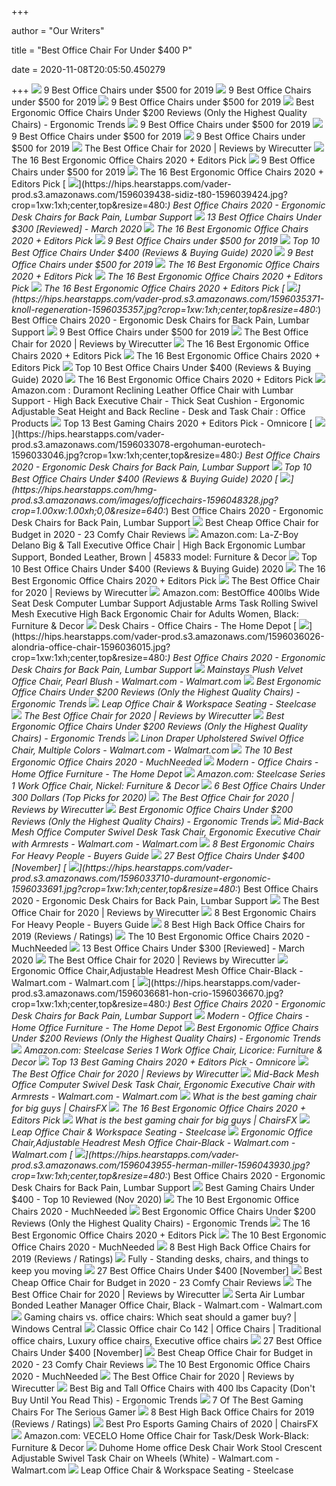 +++
        
author = "Our Writers"
        
title = "Best Office Chair For Under $400 P"
        
date = 2020-11-08T20:05:50.450279
        
+++
[ ![](https://www.btod.com/blog/wp-content/uploads/2019/10/best-office-chairs-under-500-5-best-task-under400.jpg)](https://www.btod.com/blog/wp-content/uploads/2019/10/best-office-chairs-under-500-5-best-task-under400.jpg) 9 Best Office Chairs under $500 for 2019
[ ![](https://www.btod.com/blog/wp-content/uploads/2019/10/best-office-chairs-under-500-6-best-bigtall-under400.jpg)](https://www.btod.com/blog/wp-content/uploads/2019/10/best-office-chairs-under-500-6-best-bigtall-under400.jpg) 9 Best Office Chairs under $500 for 2019
[ ![](https://www.btod.com/blog/wp-content/uploads/2019/10/best-office-chairs-under-500-4-best-mesh-under400.jpg)](https://www.btod.com/blog/wp-content/uploads/2019/10/best-office-chairs-under-500-4-best-mesh-under400.jpg) 9 Best Office Chairs under $500 for 2019
[ ![](http://ergonomictrends.com/wp-content/uploads/2018/01/best-ergonomic-office-chairs-under-200.png)](http://ergonomictrends.com/wp-content/uploads/2018/01/best-ergonomic-office-chairs-under-200.png) Best Ergonomic Office Chairs Under $200 Reviews (Only the Highest Quality  Chairs) - Ergonomic Trends
[ ![](https://www.btod.com/blog/wp-content/uploads/2019/10/best-office-chairs-under-500-for-2020-blog-header.jpg)](https://www.btod.com/blog/wp-content/uploads/2019/10/best-office-chairs-under-500-for-2020-blog-header.jpg) 9 Best Office Chairs under $500 for 2019
[ ![](https://www.btod.com/blog/wp-content/uploads/2019/10/best-office-chairs-under-500-1-best-ergonomic-under500.jpg)](https://www.btod.com/blog/wp-content/uploads/2019/10/best-office-chairs-under-500-1-best-ergonomic-under500.jpg) 9 Best Office Chairs under $500 for 2019
[ ![](https://www.btod.com/blog/wp-content/uploads/2019/10/best-office-chairs-under-500-7-best-meshback-under300.jpg)](https://www.btod.com/blog/wp-content/uploads/2019/10/best-office-chairs-under-500-7-best-meshback-under300.jpg) 9 Best Office Chairs under $500 for 2019
[ ![](https://cdn.thewirecutter.com/wp-content/media/2020/09/officechairs-2048px-9607.jpg?auto=webp&crop=1.91:1&width=1200)](https://cdn.thewirecutter.com/wp-content/media/2020/09/officechairs-2048px-9607.jpg?auto=webp&crop=1.91:1&width=1200) The Best Office Chair for 2020 | Reviews by Wirecutter
[ ![](https://i.ytimg.com/vi/7YVTS6Yj4Co/maxresdefault.jpg)](https://i.ytimg.com/vi/7YVTS6Yj4Co/maxresdefault.jpg) The 16 Best Ergonomic Office Chairs 2020 + Editors Pick
[ ![](https://www.btod.com/blog/wp-content/uploads/2019/10/best-office-chairs-under-500-2-best-task-under500.jpg)](https://www.btod.com/blog/wp-content/uploads/2019/10/best-office-chairs-under-500-2-best-task-under500.jpg) 9 Best Office Chairs under $500 for 2019
[ ![](https://www.omnicoreagency.com/wp-content/uploads/2020/01/Steelcase-Gesture-Chair-List.jpg)](https://www.omnicoreagency.com/wp-content/uploads/2020/01/Steelcase-Gesture-Chair-List.jpg) The 16 Best Ergonomic Office Chairs 2020 + Editors Pick
[ ![](https://hips.hearstapps.com/vader-prod.s3.amazonaws.com/1596039438-sidiz-t80-1596039424.jpg?crop=1xw:1xh;center,top&resize=480:*)](https://hips.hearstapps.com/vader-prod.s3.amazonaws.com/1596039438-sidiz-t80-1596039424.jpg?crop=1xw:1xh;center,top&resize=480:*) Best Office Chairs 2020 - Ergonomic Desk Chairs for Back Pain, Lumbar  Support
[ ![](https://time4buying.com/wp-content/uploads/2019/01/best-office-chairs-under-300-e1547149812704-300x147.jpg)](https://time4buying.com/wp-content/uploads/2019/01/best-office-chairs-under-300-e1547149812704-300x147.jpg) 13 Best Office Chairs Under $300 [Reviewed] - March 2020
[ ![](https://www.omnicoreagency.com/wp-content/uploads/2020/05/Autonomous-Ergo-Chair-2-List-2.jpg)](https://www.omnicoreagency.com/wp-content/uploads/2020/05/Autonomous-Ergo-Chair-2-List-2.jpg) The 16 Best Ergonomic Office Chairs 2020 + Editors Pick
[ ![](https://www.btod.com/blog/wp-content/uploads/2019/10/best-office-chairs-under-500-8-best-task-under-300.jpg)](https://www.btod.com/blog/wp-content/uploads/2019/10/best-office-chairs-under-500-8-best-task-under-300.jpg) 9 Best Office Chairs under $500 for 2019
[ ![](https://bestchairsreviews.com/wp-content/uploads/2020/03/SADIE_Big_Tall_Office_Chair.jpg)](https://bestchairsreviews.com/wp-content/uploads/2020/03/SADIE_Big_Tall_Office_Chair.jpg) Top 10 Best Office Chairs Under $400 (Reviews & Buying Guide) 2020
[ ![](https://www.btod.com/blog/wp-content/uploads/2019/10/best-office-chairs-under-500-3-most-comfortable-under500.jpg)](https://www.btod.com/blog/wp-content/uploads/2019/10/best-office-chairs-under-500-3-most-comfortable-under500.jpg) 9 Best Office Chairs under $500 for 2019
[ ![](https://www.omnicoreagency.com/wp-content/uploads/2020/01/Serta-Mid-Back-Office-Chair-List.jpg)](https://www.omnicoreagency.com/wp-content/uploads/2020/01/Serta-Mid-Back-Office-Chair-List.jpg) The 16 Best Ergonomic Office Chairs 2020 + Editors Pick
[ ![](https://www.omnicoreagency.com/wp-content/uploads/2020/01/GM-Seating-Ergolux-Genuine-Leather-Executive-Hi-Swivel-Chair-List.jpg)](https://www.omnicoreagency.com/wp-content/uploads/2020/01/GM-Seating-Ergolux-Genuine-Leather-Executive-Hi-Swivel-Chair-List.jpg) The 16 Best Ergonomic Office Chairs 2020 + Editors Pick
[ ![](https://www.omnicoreagency.com/wp-content/uploads/2020/01/The-Walker-Adjustable-Office-Chair-List.jpg)](https://www.omnicoreagency.com/wp-content/uploads/2020/01/The-Walker-Adjustable-Office-Chair-List.jpg) The 16 Best Ergonomic Office Chairs 2020 + Editors Pick
[ ![](https://hips.hearstapps.com/vader-prod.s3.amazonaws.com/1596035371-knoll-regeneration-1596035357.jpg?crop=1xw:1xh;center,top&resize=480:*)](https://hips.hearstapps.com/vader-prod.s3.amazonaws.com/1596035371-knoll-regeneration-1596035357.jpg?crop=1xw:1xh;center,top&resize=480:*) Best Office Chairs 2020 - Ergonomic Desk Chairs for Back Pain, Lumbar  Support
[ ![](https://www.btod.com/blog/wp-content/uploads/2019/10/best-office-chairs-under-500-9-best-leather-under300.jpg)](https://www.btod.com/blog/wp-content/uploads/2019/10/best-office-chairs-under-500-9-best-leather-under300.jpg) 9 Best Office Chairs under $500 for 2019
[ ![](https://cdn.thewirecutter.com/wp-content/media/2020/09/officechairs-2048px-5976.jpg?auto=webp&quality=75&width=1024)](https://cdn.thewirecutter.com/wp-content/media/2020/09/officechairs-2048px-5976.jpg?auto=webp&quality=75&width=1024) The Best Office Chair for 2020 | Reviews by Wirecutter
[ ![](https://i.ytimg.com/vi/7YVTS6Yj4Co/hqdefault.jpg)](https://i.ytimg.com/vi/7YVTS6Yj4Co/hqdefault.jpg) The 16 Best Ergonomic Office Chairs 2020 + Editors Pick
[ ![](https://www.omnicoreagency.com/wp-content/uploads/2020/01/Viva-Office-Mesh-High-Back-Chair-List.jpg)](https://www.omnicoreagency.com/wp-content/uploads/2020/01/Viva-Office-Mesh-High-Back-Chair-List.jpg) The 16 Best Ergonomic Office Chairs 2020 + Editors Pick
[ ![](https://bestchairsreviews.com/wp-content/uploads/2020/03/Best_office_Chairs_under_400.jpg)](https://bestchairsreviews.com/wp-content/uploads/2020/03/Best_office_Chairs_under_400.jpg) Top 10 Best Office Chairs Under $400 (Reviews & Buying Guide) 2020
[ ![](https://www.omnicoreagency.com/wp-content/uploads/2020/01/Mid-Back-Mesh-Chair-by-Flash-Furniture-List.jpg)](https://www.omnicoreagency.com/wp-content/uploads/2020/01/Mid-Back-Mesh-Chair-by-Flash-Furniture-List.jpg) The 16 Best Ergonomic Office Chairs 2020 + Editors Pick
[ ![](https://m.media-amazon.com/images/I/61M9JgYsHWL._AC_UL400_.jpg)](https://m.media-amazon.com/images/I/61M9JgYsHWL._AC_UL400_.jpg) Amazon.com : Duramont Reclining Leather Office Chair with Lumbar Support -  High Back Executive Chair - Thick Seat Cushion - Ergonomic Adjustable Seat  Height and Back Recline - Desk and Task Chair : Office Products
[ ![](https://www.omnicoreagency.com/wp-content/uploads/2020/01/noblechairs-ION-Gaming-Chair-List.jpg)](https://www.omnicoreagency.com/wp-content/uploads/2020/01/noblechairs-ION-Gaming-Chair-List.jpg) Top 13 Best Gaming Chairs 2020 + Editors Pick - Omnicore
[ ![](https://hips.hearstapps.com/vader-prod.s3.amazonaws.com/1596033078-ergohuman-eurotech-1596033046.jpg?crop=1xw:1xh;center,top&resize=480:*)](https://hips.hearstapps.com/vader-prod.s3.amazonaws.com/1596033078-ergohuman-eurotech-1596033046.jpg?crop=1xw:1xh;center,top&resize=480:*) Best Office Chairs 2020 - Ergonomic Desk Chairs for Back Pain, Lumbar  Support
[ ![](https://bestchairsreviews.com/wp-content/uploads/2020/03/HON_Ignition_2.jpg)](https://bestchairsreviews.com/wp-content/uploads/2020/03/HON_Ignition_2.jpg) Top 10 Best Office Chairs Under $400 (Reviews & Buying Guide) 2020
[ ![](https://hips.hearstapps.com/hmg-prod.s3.amazonaws.com/images/officechairs-1596048328.jpg?crop=1.00xw:1.00xh;0,0&resize=640:*)](https://hips.hearstapps.com/hmg-prod.s3.amazonaws.com/images/officechairs-1596048328.jpg?crop=1.00xw:1.00xh;0,0&resize=640:*) Best Office Chairs 2020 - Ergonomic Desk Chairs for Back Pain, Lumbar  Support
[ ![](https://bestratedofficechair.com/wp-content/uploads/2018/10/Ergonomic-Mesh-Office-Chairs.jpg)](https://bestratedofficechair.com/wp-content/uploads/2018/10/Ergonomic-Mesh-Office-Chairs.jpg) Best Cheap Office Chair for Budget in 2020 - 23 Comfy Chair Reviews
[ ![](https://images-na.ssl-images-amazon.com/images/I/81VnNAFZvDL._AC_SX522_.jpg)](https://images-na.ssl-images-amazon.com/images/I/81VnNAFZvDL._AC_SX522_.jpg) Amazon.com: La-Z-Boy Delano Big & Tall Executive Office Chair | High Back  Ergonomic Lumbar Support, Bonded Leather, Brown | 45833 model: Furniture &  Decor
[ ![](https://bestchairsreviews.com/wp-content/uploads/2020/03/CLATINA_Ergonomic_High_Swivel_Executive_Chair.jpg)](https://bestchairsreviews.com/wp-content/uploads/2020/03/CLATINA_Ergonomic_High_Swivel_Executive_Chair.jpg) Top 10 Best Office Chairs Under $400 (Reviews & Buying Guide) 2020
[ ![](https://www.omnicoreagency.com/wp-content/uploads/2020/01/Herman-Miller-Embody-Ergonomic-Office-Chair-List.jpg)](https://www.omnicoreagency.com/wp-content/uploads/2020/01/Herman-Miller-Embody-Ergonomic-Office-Chair-List.jpg) The 16 Best Ergonomic Office Chairs 2020 + Editors Pick
[ ![](https://cdn.thewirecutter.com/wp-content/media/2020/09/officechairs-2048px-5974.jpg?auto=webp&quality=75&width=1024)](https://cdn.thewirecutter.com/wp-content/media/2020/09/officechairs-2048px-5974.jpg?auto=webp&quality=75&width=1024) The Best Office Chair for 2020 | Reviews by Wirecutter
[ ![](https://images-na.ssl-images-amazon.com/images/I/512plrE0IdL._AC_SX425_.jpg)](https://images-na.ssl-images-amazon.com/images/I/512plrE0IdL._AC_SX425_.jpg) Amazon.com: BestOffice 400lbs Wide Seat Desk Computer Lumbar Support  Adjustable Arms Task Rolling Swivel Mesh Executive High Back Ergonomic Chair  for Adults Women, Black: Furniture & Decor
[ ![](https://images.homedepot-static.com/productImages/11f6993d-5844-4f56-9be3-6124ea45fdd6/svn/walnut-brown-linon-home-decor-office-chairs-178403nat01u-64_400_compressed.jpg)](https://images.homedepot-static.com/productImages/11f6993d-5844-4f56-9be3-6124ea45fdd6/svn/walnut-brown-linon-home-decor-office-chairs-178403nat01u-64_400_compressed.jpg) Desk Chairs - Office Chairs - The Home Depot
[ ![](https://hips.hearstapps.com/vader-prod.s3.amazonaws.com/1596036026-alondria-office-chair-1596036015.jpg?crop=1xw:1xh;center,top&resize=480:*)](https://hips.hearstapps.com/vader-prod.s3.amazonaws.com/1596036026-alondria-office-chair-1596036015.jpg?crop=1xw:1xh;center,top&resize=480:*) Best Office Chairs 2020 - Ergonomic Desk Chairs for Back Pain, Lumbar  Support
[ ![](https://i5.walmartimages.com/asr/cfa99438-3fc7-464d-a8fd-5142eac51188_1.1100235c3e157c07b581c92eb1f39c08.jpeg?odnWidth=612&odnHeight=612&odnBg=ffffff)](https://i5.walmartimages.com/asr/cfa99438-3fc7-464d-a8fd-5142eac51188_1.1100235c3e157c07b581c92eb1f39c08.jpeg?odnWidth=612&odnHeight=612&odnBg=ffffff) Mainstays Plush Velvet Office Chair, Pearl Blush - Walmart.com - Walmart.com
[ ![](http://ergonomictrends.com/wp-content/uploads/2018/06/Sadie-Big-Tall-Office-Chair-review.jpg)](http://ergonomictrends.com/wp-content/uploads/2018/06/Sadie-Big-Tall-Office-Chair-review.jpg) Best Ergonomic Office Chairs Under $200 Reviews (Only the Highest Quality  Chairs) - Ergonomic Trends
[ ![](https://steelcase-res.cloudinary.com/image/upload/c_fill,dpr_auto,q_70,h_656,w_1166/v1590007512/www.steelcase.com/2020/05/20/20-0140282.jpg)](https://steelcase-res.cloudinary.com/image/upload/c_fill,dpr_auto,q_70,h_656,w_1166/v1590007512/www.steelcase.com/2020/05/20/20-0140282.jpg) Leap Office Chair & Workspace Seating - Steelcase
[ ![](https://d1b5h9psu9yexj.cloudfront.net/5707/Herman-Miller-Aeron_20180409-135854_full.jpg)](https://d1b5h9psu9yexj.cloudfront.net/5707/Herman-Miller-Aeron_20180409-135854_full.jpg) The Best Office Chair for 2020 | Reviews by Wirecutter
[ ![](http://ergonomictrends.com/wp-content/uploads/2019/12/Xishe-Task-Office-Chair-Review.jpg)](http://ergonomictrends.com/wp-content/uploads/2019/12/Xishe-Task-Office-Chair-Review.jpg) Best Ergonomic Office Chairs Under $200 Reviews (Only the Highest Quality  Chairs) - Ergonomic Trends
[ ![](https://i5.walmartimages.com/asr/546adc85-9b67-49d2-ac4e-75db5a619707_3.09b0805ede43f12fb0d61dfbdc5a2514.jpeg)](https://i5.walmartimages.com/asr/546adc85-9b67-49d2-ac4e-75db5a619707_3.09b0805ede43f12fb0d61dfbdc5a2514.jpeg) Linon Draper Upholstered Swivel Office Chair, Multiple Colors - Walmart.com  - Walmart.com
[ ![](https://mk0muchneededonc94iq.kinstacdn.com/wp-content/uploads/2020/03/Herman-Miller-Mirra-2-Task-Chair-List.jpg)](https://mk0muchneededonc94iq.kinstacdn.com/wp-content/uploads/2020/03/Herman-Miller-Mirra-2-Task-Chair-List.jpg) The 10 Best Ergonomic Office Chairs 2020 - MuchNeeded
[ ![](https://images.homedepot-static.com/productImages/26021273-f2d7-4203-b236-483e6b13529b/svn/blue-linon-home-decor-office-chairs-178404aqua01u-64_400.jpg)](https://images.homedepot-static.com/productImages/26021273-f2d7-4203-b236-483e6b13529b/svn/blue-linon-home-decor-office-chairs-178404aqua01u-64_400.jpg) Modern - Office Chairs - Home Office Furniture - The Home Depot
[ ![](https://images-na.ssl-images-amazon.com/images/I/71HaHAxkl4L._AC_SL1500_.jpg)](https://images-na.ssl-images-amazon.com/images/I/71HaHAxkl4L._AC_SL1500_.jpg) Amazon.com: Steelcase Series 1 Work Office Chair, Nickel: Furniture & Decor
[ ![](https://m.media-amazon.com/images/I/41bBCShXDWL.jpg)](https://m.media-amazon.com/images/I/41bBCShXDWL.jpg) 6 Best Office Chairs Under 300 Dollars (Top Picks for 2020)
[ ![](https://d1b5h9psu9yexj.cloudfront.net/25877/Herman-Miller-Sayl_20180409-162623_full.jpg)](https://d1b5h9psu9yexj.cloudfront.net/25877/Herman-Miller-Sayl_20180409-162623_full.jpg) The Best Office Chair for 2020 | Reviews by Wirecutter
[ ![](http://ergonomictrends.com/wp-content/uploads/2020/08/Nouhaus-Palette-Office-Chair-Review.jpg)](http://ergonomictrends.com/wp-content/uploads/2020/08/Nouhaus-Palette-Office-Chair-Review.jpg) Best Ergonomic Office Chairs Under $200 Reviews (Only the Highest Quality  Chairs) - Ergonomic Trends
[ ![](https://i5.walmartimages.com/asr/2565d203-ca53-41da-9949-6f1a9df18ce7.5e8df7a043335c7648b67e6cc1096632.jpeg)](https://i5.walmartimages.com/asr/2565d203-ca53-41da-9949-6f1a9df18ce7.5e8df7a043335c7648b67e6cc1096632.jpeg) Mid-Back Mesh Office Computer Swivel Desk Task Chair, Ergonomic Executive  Chair with Armrests - Walmart.com - Walmart.com
[ ![](https://www.chairsfact.com/wp-content/uploads/2019/08/8-best-300-400-leather-ergonomic-office-chairs-for-big-and-tall-in-2019-2020-1024x585.jpg)](https://www.chairsfact.com/wp-content/uploads/2019/08/8-best-300-400-leather-ergonomic-office-chairs-for-big-and-tall-in-2019-2020-1024x585.jpg) 8 Best Ergonomic Chairs For Heavy People - Buyers Guide
[ ![](https://ws-na.amazon-adsystem.com/widgets/q?_encoding=UTF8&ASIN=B07Z8K45XR&Format=_SL250_&ID=AsinImage&MarketPlace=US&ServiceVersion=20070822&WS=1&tag=cleversequenc-20&language=en_US)](https://ws-na.amazon-adsystem.com/widgets/q?_encoding=UTF8&ASIN=B07Z8K45XR&Format=_SL250_&ID=AsinImage&MarketPlace=US&ServiceVersion=20070822&WS=1&tag=cleversequenc-20&language=en_US) 27 Best Office Chairs Under $400 [November]
[ ![](https://hips.hearstapps.com/vader-prod.s3.amazonaws.com/1596033710-duramount-ergonomic-1596033691.jpg?crop=1xw:1xh;center,top&resize=480:*)](https://hips.hearstapps.com/vader-prod.s3.amazonaws.com/1596033710-duramount-ergonomic-1596033691.jpg?crop=1xw:1xh;center,top&resize=480:*) Best Office Chairs 2020 - Ergonomic Desk Chairs for Back Pain, Lumbar  Support
[ ![](https://cdn.thewirecutter.com/wp-content/media/2020/09/officechairs-2048px-5983.jpg?auto=webp&quality=75&width=1024)](https://cdn.thewirecutter.com/wp-content/media/2020/09/officechairs-2048px-5983.jpg?auto=webp&quality=75&width=1024) The Best Office Chair for 2020 | Reviews by Wirecutter
[ ![](https://ws-na.amazon-adsystem.com/widgets/q?_encoding=UTF8&ASIN=B005ZC69OY&Format=_SL500_&ID=AsinImage&MarketPlace=US&ServiceVersion=20070822&WS=1&tag=backtoback-20&language=en_US)](https://ws-na.amazon-adsystem.com/widgets/q?_encoding=UTF8&ASIN=B005ZC69OY&Format=_SL500_&ID=AsinImage&MarketPlace=US&ServiceVersion=20070822&WS=1&tag=backtoback-20&language=en_US) 8 Best Ergonomic Chairs For Heavy People - Buyers Guide
[ ![](https://www.btod.com/blog/wp-content/uploads/2019/03/best-high-back-chairs-2020-blog-header.jpg)](https://www.btod.com/blog/wp-content/uploads/2019/03/best-high-back-chairs-2020-blog-header.jpg) 8 Best High Back Office Chairs for 2019 (Reviews / Ratings)
[ ![](https://mk0muchneededonc94iq.kinstacdn.com/wp-content/uploads/2020/03/HON-Lota-Mid-Back-Work-Chair-List.jpg)](https://mk0muchneededonc94iq.kinstacdn.com/wp-content/uploads/2020/03/HON-Lota-Mid-Back-Work-Chair-List.jpg) The 10 Best Ergonomic Office Chairs 2020 - MuchNeeded
[ ![](https://time4buying.com/wp-content/uploads/2019/01/SIEGES-Ergonomic-Mesh-Office-Chair-300x282.png)](https://time4buying.com/wp-content/uploads/2019/01/SIEGES-Ergonomic-Mesh-Office-Chair-300x282.png) 13 Best Office Chairs Under $300 [Reviewed] - March 2020
[ ![](https://cdn.thewirecutter.com/wp-content/media/2020/09/officechairs-2048px-9498.jpg?auto=webp&quality=60&crop=3:2&width=570)](https://cdn.thewirecutter.com/wp-content/media/2020/09/officechairs-2048px-9498.jpg?auto=webp&quality=60&crop=3:2&width=570) The Best Office Chair for 2020 | Reviews by Wirecutter
[ ![](https://i5.walmartimages.com/asr/7d1b20d3-059b-496e-b971-2915f2900c58.25f8b92b08345adadbd09a3e9006daa8.jpeg?odnWidth=612&odnHeight=612&odnBg=ffffff)](https://i5.walmartimages.com/asr/7d1b20d3-059b-496e-b971-2915f2900c58.25f8b92b08345adadbd09a3e9006daa8.jpeg?odnWidth=612&odnHeight=612&odnBg=ffffff) Ergonomic Office Chair,Adjustable Headrest Mesh Office Chair-Black -  Walmart.com - Walmart.com
[ ![](https://hips.hearstapps.com/vader-prod.s3.amazonaws.com/1596036681-hon-crio-1596036670.jpg?crop=1xw:1xh;center,top&resize=480:*)](https://hips.hearstapps.com/vader-prod.s3.amazonaws.com/1596036681-hon-crio-1596036670.jpg?crop=1xw:1xh;center,top&resize=480:*) Best Office Chairs 2020 - Ergonomic Desk Chairs for Back Pain, Lumbar  Support
[ ![](https://images.homedepot-static.com/productImages/c88259ee-abf6-4391-8671-e36122e633c8/svn/green-velvet-furniturer-office-chairs-ross-chrome-velvet-cactus-64_400.jpg)](https://images.homedepot-static.com/productImages/c88259ee-abf6-4391-8671-e36122e633c8/svn/green-velvet-furniturer-office-chairs-ross-chrome-velvet-cactus-64_400.jpg) Modern - Office Chairs - Home Office Furniture - The Home Depot
[ ![](http://ergonomictrends.com/wp-content/uploads/2019/12/SmugDesk-Executive-Office-Chair-Review.jpg)](http://ergonomictrends.com/wp-content/uploads/2019/12/SmugDesk-Executive-Office-Chair-Review.jpg) Best Ergonomic Office Chairs Under $200 Reviews (Only the Highest Quality  Chairs) - Ergonomic Trends
[ ![](https://images-na.ssl-images-amazon.com/images/I/71RNqE6DpCL._AC_SY355_.jpg)](https://images-na.ssl-images-amazon.com/images/I/71RNqE6DpCL._AC_SY355_.jpg) Amazon.com: Steelcase Series 1 Work Office Chair, Licorice: Furniture &  Decor
[ ![](https://www.omnicoreagency.com/wp-content/uploads/2020/01/Homall-Gaming-Chair-Racing-Style-High-Back-PU-Leather-Office-Chair-List.jpg)](https://www.omnicoreagency.com/wp-content/uploads/2020/01/Homall-Gaming-Chair-Racing-Style-High-Back-PU-Leather-Office-Chair-List.jpg) Top 13 Best Gaming Chairs 2020 + Editors Pick - Omnicore
[ ![](https://cdn.thewirecutter.com/wp-content/media/2020/09/officechairs-2048px-5970.jpg?auto=webp&quality=75&width=1024)](https://cdn.thewirecutter.com/wp-content/media/2020/09/officechairs-2048px-5970.jpg?auto=webp&quality=75&width=1024) The Best Office Chair for 2020 | Reviews by Wirecutter
[ ![](https://i5.walmartimages.com/asr/d3839525-1a56-4579-8374-90edf6dd0ea6.5fbeb1640aadf51762c5093e9f74387b.jpeg)](https://i5.walmartimages.com/asr/d3839525-1a56-4579-8374-90edf6dd0ea6.5fbeb1640aadf51762c5093e9f74387b.jpeg) Mid-Back Mesh Office Computer Swivel Desk Task Chair, Ergonomic Executive  Chair with Armrests - Walmart.com - Walmart.com
[ ![](https://chairsfx.com/wp-content/uploads/2020/03/best-400-lbs-gaming-chairs.jpg)](https://chairsfx.com/wp-content/uploads/2020/03/best-400-lbs-gaming-chairs.jpg) What is the best gaming chair for big guys | ChairsFX
[ ![](https://www.omnicoreagency.com/wp-content/uploads/2020/01/Sayl-Chair-by-Herman-Miller-List.jpg)](https://www.omnicoreagency.com/wp-content/uploads/2020/01/Sayl-Chair-by-Herman-Miller-List.jpg) The 16 Best Ergonomic Office Chairs 2020 + Editors Pick
[ ![](https://chairsfx.com/wp-content/uploads/2019/09/vertagear-pl-6000-colors.jpg)](https://chairsfx.com/wp-content/uploads/2019/09/vertagear-pl-6000-colors.jpg) What is the best gaming chair for big guys | ChairsFX
[ ![](https://steelcase-res.cloudinary.com/image/upload/c_fill,dpr_auto,q_70,h_656,w_1166/v1590007504/www.steelcase.com/2020/05/20/20-0140279.jpg)](https://steelcase-res.cloudinary.com/image/upload/c_fill,dpr_auto,q_70,h_656,w_1166/v1590007504/www.steelcase.com/2020/05/20/20-0140279.jpg) Leap Office Chair & Workspace Seating - Steelcase
[ ![](https://i5.walmartimages.com/asr/7d1b20d3-059b-496e-b971-2915f2900c58.25f8b92b08345adadbd09a3e9006daa8.jpeg)](https://i5.walmartimages.com/asr/7d1b20d3-059b-496e-b971-2915f2900c58.25f8b92b08345adadbd09a3e9006daa8.jpeg) Ergonomic Office Chair,Adjustable Headrest Mesh Office Chair-Black -  Walmart.com - Walmart.com
[ ![](https://hips.hearstapps.com/vader-prod.s3.amazonaws.com/1596043955-herman-miller-1596043930.jpg?crop=1xw:1xh;center,top&resize=480:*)](https://hips.hearstapps.com/vader-prod.s3.amazonaws.com/1596043955-herman-miller-1596043930.jpg?crop=1xw:1xh;center,top&resize=480:*) Best Office Chairs 2020 - Ergonomic Desk Chairs for Back Pain, Lumbar  Support
[ ![](https://bestchairsreviews.com/wp-content/uploads/2020/07/Homall_High_Back_Gaming_Chair.jpg)](https://bestchairsreviews.com/wp-content/uploads/2020/07/Homall_High_Back_Gaming_Chair.jpg) Best Gaming Chairs Under $400 - Top 10 Reviewed (Nov 2020)
[ ![](https://mk0muchneededonc94iq.kinstacdn.com/wp-content/uploads/2019/01/Top-10-Best-Ergonomic-Office-Chairs-Reviews.jpg)](https://mk0muchneededonc94iq.kinstacdn.com/wp-content/uploads/2019/01/Top-10-Best-Ergonomic-Office-Chairs-Reviews.jpg) The 10 Best Ergonomic Office Chairs 2020 - MuchNeeded
[ ![](http://ergonomictrends.com/wp-content/uploads/2018/01/TOPSKY-Mesh-ergonomic-Office-Chair-review.png)](http://ergonomictrends.com/wp-content/uploads/2018/01/TOPSKY-Mesh-ergonomic-Office-Chair-review.png) Best Ergonomic Office Chairs Under $200 Reviews (Only the Highest Quality  Chairs) - Ergonomic Trends
[ ![](https://www.omnicoreagency.com/wp-content/uploads/2020/01/Alera-Elusion-Swivel-Chair-List.jpg)](https://www.omnicoreagency.com/wp-content/uploads/2020/01/Alera-Elusion-Swivel-Chair-List.jpg) The 16 Best Ergonomic Office Chairs 2020 + Editors Pick
[ ![](https://mk0muchneededonc94iq.kinstacdn.com/wp-content/uploads/2020/05/modway2-1.png)](https://mk0muchneededonc94iq.kinstacdn.com/wp-content/uploads/2020/05/modway2-1.png) The 10 Best Ergonomic Office Chairs 2020 - MuchNeeded
[ ![](https://www.btod.com/blog/wp-content/uploads/2019/03/best-high-back-chairs-4-best-fabric-3.jpg)](https://www.btod.com/blog/wp-content/uploads/2019/03/best-high-back-chairs-4-best-fabric-3.jpg) 8 Best High Back Office Chairs for 2019 (Reviews / Ratings)
[ ![](https://www.fully.com/media/catalog/product/cache/37005c238d85551103d6a4274c996c34/f/u/fully-capisco-chair-era-slate-black-bg-01_1.jpg)](https://www.fully.com/media/catalog/product/cache/37005c238d85551103d6a4274c996c34/f/u/fully-capisco-chair-era-slate-black-bg-01_1.jpg) Fully - Standing desks, chairs, and things to keep you moving
[ ![](https://ws-na.amazon-adsystem.com/widgets/q?_encoding=UTF8&ASIN=B00QK80HYK&Format=_SL250_&ID=AsinImage&MarketPlace=US&ServiceVersion=20070822&WS=1&tag=cleversequenc-20&language=en_US)](https://ws-na.amazon-adsystem.com/widgets/q?_encoding=UTF8&ASIN=B00QK80HYK&Format=_SL250_&ID=AsinImage&MarketPlace=US&ServiceVersion=20070822&WS=1&tag=cleversequenc-20&language=en_US) 27 Best Office Chairs Under $400 [November]
[ ![](https://bestratedofficechair.com/wp-content/uploads/2018/11/herman-miller-office-chair-under-1000-e1561949702757.jpg)](https://bestratedofficechair.com/wp-content/uploads/2018/11/herman-miller-office-chair-under-1000-e1561949702757.jpg) Best Cheap Office Chair for Budget in 2020 - 23 Comfy Chair Reviews
[ ![](https://d1b5h9psu9yexj.cloudfront.net/25878/HON-Exposure_20180409-142502_full.jpg)](https://d1b5h9psu9yexj.cloudfront.net/25878/HON-Exposure_20180409-142502_full.jpg) The Best Office Chair for 2020 | Reviews by Wirecutter
[ ![](https://i5.walmartimages.com/asr/97743681-26f4-4fcc-bd46-305d1e55b797_1.6e7dec942151e853be462bd2d0f2d8e0.jpeg)](https://i5.walmartimages.com/asr/97743681-26f4-4fcc-bd46-305d1e55b797_1.6e7dec942151e853be462bd2d0f2d8e0.jpeg) Serta Air Lumbar Bonded Leather Manager Office Chair, Black - Walmart.com -  Walmart.com
[ ![](https://www.windowscentral.com/sites/wpcentral.com/files/styles/small/public/field/image/2019/01/titan-chair.jpg)](https://www.windowscentral.com/sites/wpcentral.com/files/styles/small/public/field/image/2019/01/titan-chair.jpg) Gaming chairs vs. office chairs: Which seat should a gamer buy? | Windows  Central
[ ![](https://i.pinimg.com/originals/cb/dd/fa/cbddfaea6c605a0e0c0faf1c3789ee4d.jpg)](https://i.pinimg.com/originals/cb/dd/fa/cbddfaea6c605a0e0c0faf1c3789ee4d.jpg) Classic Office chair Co 142 | Office Chairs | Traditional office chairs,  Luxury office chairs, Executive office chairs
[ ![](https://ws-na.amazon-adsystem.com/widgets/q?_encoding=UTF8&ASIN=B07LFXDW2Z&Format=_SL250_&ID=AsinImage&MarketPlace=US&ServiceVersion=20070822&WS=1&tag=cleversequenc-20&language=en_US)](https://ws-na.amazon-adsystem.com/widgets/q?_encoding=UTF8&ASIN=B07LFXDW2Z&Format=_SL250_&ID=AsinImage&MarketPlace=US&ServiceVersion=20070822&WS=1&tag=cleversequenc-20&language=en_US) 27 Best Office Chairs Under $400 [November]
[ ![](https://bestratedofficechair.com/wp-content/uploads/2018/10/Ergonomic-Office-Chairs-with-Neck-Support.jpg)](https://bestratedofficechair.com/wp-content/uploads/2018/10/Ergonomic-Office-Chairs-with-Neck-Support.jpg) Best Cheap Office Chair for Budget in 2020 - 23 Comfy Chair Reviews
[ ![](https://mk0muchneededonc94iq.kinstacdn.com/wp-content/uploads/2020/03/Sidiz-T80-Highly-Adjustable-Ergonomic-Office-Chair-List.jpg)](https://mk0muchneededonc94iq.kinstacdn.com/wp-content/uploads/2020/03/Sidiz-T80-Highly-Adjustable-Ergonomic-Office-Chair-List.jpg) The 10 Best Ergonomic Office Chairs 2020 - MuchNeeded
[ ![](https://d1b5h9psu9yexj.cloudfront.net/5706/Steelcase-Gesture_20190620-161843_full.jpg)](https://d1b5h9psu9yexj.cloudfront.net/5706/Steelcase-Gesture_20190620-161843_full.jpg) The Best Office Chair for 2020 | Reviews by Wirecutter
[ ![](http://ergonomictrends.com/wp-content/uploads/2018/10/best-big-tall-office-chair-400-lbs.jpg)](http://ergonomictrends.com/wp-content/uploads/2018/10/best-big-tall-office-chair-400-lbs.jpg) Best Big and Tall Office Chairs with 400 lbs Capacity (Don't Buy Until You  Read This) - Ergonomic Trends
[ ![](https://thumbor.forbes.com/thumbor/fit-in/1200x0/filters%3Aformat%28jpg%29/https%3A%2F%2Fspecials-images.forbesimg.com%2Fimageserve%2F5e98cd9811164600064006c1%2F0x0.jpg)](https://thumbor.forbes.com/thumbor/fit-in/1200x0/filters%3Aformat%28jpg%29/https%3A%2F%2Fspecials-images.forbesimg.com%2Fimageserve%2F5e98cd9811164600064006c1%2F0x0.jpg) 7 Of The Best Gaming Chairs For The Serious Gamer
[ ![](https://www.btod.com/blog/wp-content/uploads/2019/03/best-high-back-chairs-1-best-lumbar-support.jpg)](https://www.btod.com/blog/wp-content/uploads/2019/03/best-high-back-chairs-1-best-lumbar-support.jpg) 8 Best High Back Office Chairs for 2019 (Reviews / Ratings)
[ ![](https://chairsfx.com/wp-content/uploads/2020/08/best-pro-esports-chairs-feature3.jpg)](https://chairsfx.com/wp-content/uploads/2020/08/best-pro-esports-chairs-feature3.jpg) Best Pro Esports Gaming Chairs of 2020 | ChairsFX
[ ![](https://images-na.ssl-images-amazon.com/images/I/41UjnItK75L._AC_SY400_.jpg)](https://images-na.ssl-images-amazon.com/images/I/41UjnItK75L._AC_SY400_.jpg) Amazon.com: VECELO Home Office Chair for Task/Desk Work-Black: Furniture &  Decor
[ ![](https://i5.walmartimages.com/asr/a900c7f7-10ea-4658-8c11-ace15606d02e_1.279d280ea57f416770d09c49f8035297.jpeg?odnWidth=612&odnHeight=612&odnBg=ffffff)](https://i5.walmartimages.com/asr/a900c7f7-10ea-4658-8c11-ace15606d02e_1.279d280ea57f416770d09c49f8035297.jpeg?odnWidth=612&odnHeight=612&odnBg=ffffff) Duhome Home office Desk Chair Work Stool Crescent Adjustable Swivel Task  Chair on Wheels (White) - Walmart.com - Walmart.com
[ ![](https://steelcase-res.cloudinary.com/image/upload/c_fill,dpr_auto,q_70,h_656,w_1166/v1590007508/www.steelcase.com/2020/05/20/20-0140281.jpg)](https://steelcase-res.cloudinary.com/image/upload/c_fill,dpr_auto,q_70,h_656,w_1166/v1590007508/www.steelcase.com/2020/05/20/20-0140281.jpg) Leap Office Chair & Workspace Seating - Steelcase
